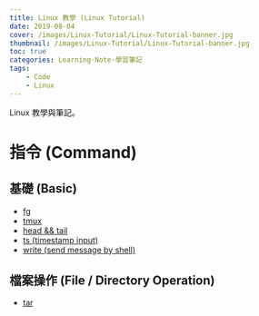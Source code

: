 ```yaml
---
title: Linux 教學 (Linux Tutorial)
date: 2019-08-04
cover: /images/Linux-Tutorial/Linux-Tutorial-banner.jpg
thumbnail: /images/Linux-Tutorial/Linux-Tutorial-banner.jpg
toc: true
categories: Learning-Note-學習筆記
tags:
    - Code
    - Linux
---
```


Linux 教學與筆記。

<!-- more -->

# 指令 (Command)

## 基礎 (Basic)
* [fg](/Linux/Command/fg)
* [tmux](/Linux/Command/tmux)
* [head && tail](/Linux/Command/head_tail)
* [ts (timestamp input)](/Linux/Command/ts)
* [write (send message by shell)](/Linux/Command/write)

## 檔案操作 (File / Directory Operation)
* [tar](/Linux/Command/tar)